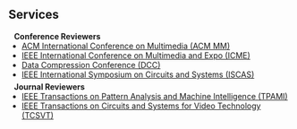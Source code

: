 ## Services

<h4 style="margin:0 10px 0;">Conference Reviewers</h4>

<ul style="margin:0 0 5px;">
  <li><a href="https://2022.acmmm.org/"><autocolor>ACM International Conference on Multimedia (ACM MM)</autocolor></a></li>
  <li><a href="https://www.2023.ieeeicme.org/"><autocolor>IEEE International Conference on Multimedia and Expo (ICME)
  <li><a href="https://datacompressionconference.org/"><autocolor>Data Compression Conference (DCC)
  <li><a href="https://2023.ieee-iscas.org/"><autocolor>IEEE International Symposium on Circuits and Systems (ISCAS)</autocolor></a></li>
</ul>

<h4 style="margin:0 10px 0;">Journal Reviewers</h4>

<ul style="margin:0 0 20px;">
  <li><a href="https://www.computer.org/csdl/journal/tp"><autocolor>IEEE Transactions on Pattern Analysis and Machine Intelligence (TPAMI)</autocolor></a></li>
  <li><a href="https://ieee-cas.org/publication/tcsvt"><autocolor>IEEE Transactions on Circuits and Systems for Video Technology (TCSVT)</autocolor></a></li>
</ul>
